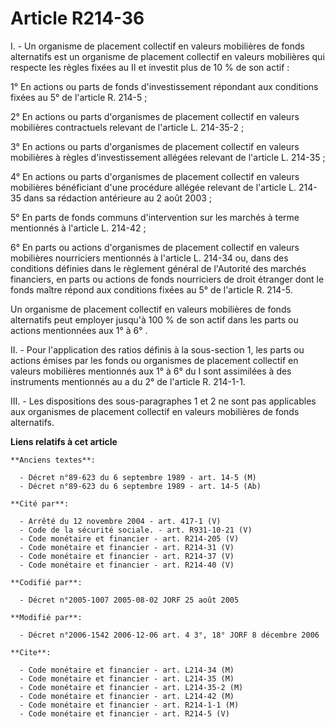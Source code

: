 # Article R214-36

I. - Un organisme de placement collectif en valeurs mobilières de fonds alternatifs est un organisme de placement collectif
en valeurs mobilières qui respecte les règles fixées au II et investit plus de 10 % de son actif :

1° En actions ou parts de fonds d'investissement répondant aux conditions fixées au 5° de l'article R. 214-5 ;

2° En actions ou parts d'organismes de placement collectif en valeurs mobilières contractuels relevant de l'article L.
214-35-2 ;

3° En actions ou parts d'organismes de placement collectif en valeurs mobilières à règles d'investissement allégées relevant
de l'article L. 214-35 ;

4° En actions ou parts d'organismes de placement collectif en valeurs mobilières bénéficiant d'une procédure allégée relevant
de l'article L. 214-35 dans sa rédaction antérieure au 2 août 2003 ;

5° En parts de fonds communs d'intervention sur les marchés à terme mentionnés à l'article L. 214-42 ;

6° En parts ou actions d'organismes de placement collectif en valeurs mobilières nourriciers mentionnés à l'article L. 214-34
ou, dans des conditions définies dans le règlement général de l'Autorité des marchés financiers, en parts ou actions de fonds
nourriciers de droit étranger dont le fonds maître répond aux conditions fixées au 5° de l'article R. 214-5.

Un organisme de placement collectif en valeurs mobilières de fonds alternatifs peut employer jusqu'à 100 % de son actif dans
les parts ou actions mentionnées aux 1° à 6° .

II. - Pour l'application des ratios définis à la sous-section 1, les parts ou actions émises par les fonds ou organismes de
placement collectif en valeurs mobilières mentionnés aux 1° à 6° du I sont assimilées à des instruments mentionnés au a du 2°
de l'article R. 214-1-1.

III. - Les dispositions des sous-paragraphes 1 et 2 ne sont pas applicables aux organismes de placement collectif en valeurs
mobilières de fonds alternatifs.

**Liens relatifs à cet article**

	**Anciens textes**:

	  - Décret n°89-623 du 6 septembre 1989 - art. 14-5 (M)
	  - Décret n°89-623 du 6 septembre 1989 - art. 14-5 (Ab)

	**Cité par**:

	  - Arrêté du 12 novembre 2004 - art. 417-1 (V)
	  - Code de la sécurité sociale. - art. R931-10-21 (V)
	  - Code monétaire et financier - art. R214-205 (V)
	  - Code monétaire et financier - art. R214-31 (V)
	  - Code monétaire et financier - art. R214-37 (V)
	  - Code monétaire et financier - art. R214-40 (V)

	**Codifié par**:

	  - Décret n°2005-1007 2005-08-02 JORF 25 août 2005

	**Modifié par**:

	  - Décret n°2006-1542 2006-12-06 art. 4 3°, 18° JORF 8 décembre 2006

	**Cite**:

	  - Code monétaire et financier - art. L214-34 (M)
	  - Code monétaire et financier - art. L214-35 (M)
	  - Code monétaire et financier - art. L214-35-2 (M)
	  - Code monétaire et financier - art. L214-42 (M)
	  - Code monétaire et financier - art. R214-1-1 (M)
	  - Code monétaire et financier - art. R214-5 (V)
